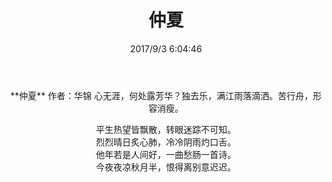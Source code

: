 ﻿---
title: 仲夏
date: 2017/9/3 6:04:46 
category: ["诗词"]
tags: ["诗词"]
---

<center>
**仲夏**
作者：华锦
<!--more-->
心无涯，何处露芳华？独去乐，满江雨落滴洒。苦行舟，形容消瘦。

平生热望皆飘散，转眼迷踪不可知。   
烈烈晴日炙心肺，冷冷阴雨灼口舌。            
他年若是人间好，一曲愁肠一首诗。            
今夜夜凉秋月半，恨得离别意迟迟。        
</center>